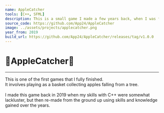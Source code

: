 ```yaml
---
name: AppleCatcher
tools: [C++, SFML]
description: This is a small game I made a few years back, when I was first learning how to work with the SFML graphics library.
source_code: https://github.com/App24/AppleCatcher
image: ../assets/projects/applecatcher.png
year_from: 2019
build_url: https://github.com/App24/AppleCatcher/releases/tag/v1.0.0
---
```


# 🍎AppleCatcher🍎

---

This is one of the first games that I fully finished.<br>
It involves playing as a basket collecting apples falling from a tree.<br><br>
I made this game back in 2019 when my skills with C++ were somewhat lackluster, but then re-made from the ground up using skills and knowledge gained over the years.

<!-- [Source Code](https://github.com/App24/AppleCatcher) -->